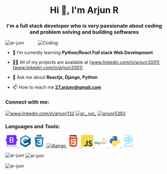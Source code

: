 
<h1 align="center">Hi 👋, I'm Arjun R</h1>
<h3 align="center">I'm a full stack developer who is very passionate about coding and problem solving and building softwares</h3>
<img align="right" alt="Coding" width="400" src="https://img.freepik.com/free-vector/programming-languages-learning-software-coding-courses-website-development-class-script-writing-it-programmers-cartoon-characters_335657-3454.jpg?t=st=1746093468~exp=1746097068~hmac=f6d7c7c73dca51a058176a864bd371d98b5c00c8c4d39cb176a8b2781fbbf261&w=826">

<p align="left"> <img src="https://komarev.com/ghpvc/?username=ar-junr&label=Profile%20views&color=0e75b6&style=flat" alt="ar-junr" /> </p>

- 🌱 I’m currently learning **Python/React Full stack Web Development**

- 👨‍💻 All of my projects are available at [www.linkedin.com/in/arjunr2001](www.linkedin.com/in/arjunr2001)

- 💬 Ask me about **Reactjs, Django, Python**

- 📫 How to reach me **27.arjunr@gmail.com**

<h3 align="left">Connect with me:</h3>
<p align="left">
<a href="https://linkedin.com/in/www.linkedin.com/in/arjunr132" target="blank"><img align="center" src="https://raw.githubusercontent.com/rahuldkjain/github-profile-readme-generator/master/src/images/icons/Social/linked-in-alt.svg" alt="www.linkedin.com/in/arjunr132" height="30" width="40" /></a>
<a href="https://instagram.com/ar._jun_" target="blank"><img align="center" src="https://raw.githubusercontent.com/rahuldkjain/github-profile-readme-generator/master/src/images/icons/Social/instagram.svg" alt="ar._jun_" height="30" width="40" /></a>
<a href="https://www.youtube.com/c/arjunr5393" target="blank"><img align="center" src="https://raw.githubusercontent.com/rahuldkjain/github-profile-readme-generator/master/src/images/icons/Social/youtube.svg" alt="arjunr5393" height="30" width="40" /></a>
</p>

<h3 align="left">Languages and Tools:</h3>
<p align="left"> <a href="https://getbootstrap.com" target="_blank" rel="noreferrer"> <img src="https://raw.githubusercontent.com/devicons/devicon/master/icons/bootstrap/bootstrap-plain-wordmark.svg" alt="bootstrap" width="40" height="40"/> </a> <a href="https://www.cprogramming.com/" target="_blank" rel="noreferrer"> <img src="https://raw.githubusercontent.com/devicons/devicon/master/icons/c/c-original.svg" alt="c" width="40" height="40"/> </a> <a href="https://www.w3schools.com/css/" target="_blank" rel="noreferrer"> <img src="https://raw.githubusercontent.com/devicons/devicon/master/icons/css3/css3-original-wordmark.svg" alt="css3" width="40" height="40"/> </a> <a href="https://www.djangoproject.com/" target="_blank" rel="noreferrer"> <img src="https://cdn.worldvectorlogo.com/logos/django.svg" alt="django" width="40" height="40"/> </a> <a href="https://www.w3.org/html/" target="_blank" rel="noreferrer"> <img src="https://raw.githubusercontent.com/devicons/devicon/master/icons/html5/html5-original-wordmark.svg" alt="html5" width="40" height="40"/> </a> <a href="https://developer.mozilla.org/en-US/docs/Web/JavaScript" target="_blank" rel="noreferrer"> <img src="https://raw.githubusercontent.com/devicons/devicon/master/icons/javascript/javascript-original.svg" alt="javascript" width="40" height="40"/> </a> <a href="https://www.mysql.com/" target="_blank" rel="noreferrer"> <img src="https://raw.githubusercontent.com/devicons/devicon/master/icons/mysql/mysql-original-wordmark.svg" alt="mysql" width="40" height="40"/> </a> <a href="https://www.python.org" target="_blank" rel="noreferrer"> <img src="https://raw.githubusercontent.com/devicons/devicon/master/icons/python/python-original.svg" alt="python" width="40" height="40"/> </a> <a href="https://reactjs.org/" target="_blank" rel="noreferrer"> <img src="https://raw.githubusercontent.com/devicons/devicon/master/icons/react/react-original-wordmark.svg" alt="react" width="40" height="40"/> </a> </p>

<p><img align="left" src="https://github-readme-stats.vercel.app/api/top-langs?username=ar-junr&show_icons=true&locale=en&layout=compact" alt="ar-junr" /></p>

<p>&nbsp;<img align="center" src="https://github-readme-stats.vercel.app/api?username=ar-junr&show_icons=true&locale=en" alt="ar-junr" /></p>

<p><img align="center" src="https://github-readme-streak-stats.herokuapp.com/?user=ar-junr&" alt="ar-junr" /></p>
